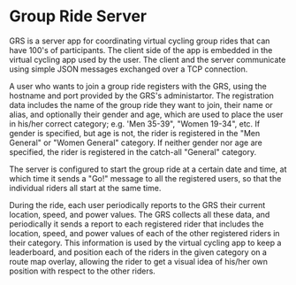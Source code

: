 # Group Ride Server

GRS is a server app for coordinating virtual cycling group rides that can have 100's of participants. The client side of the app is embedded in the virtual cycling app used by the user. The client and the server communicate using simple JSON messages exchanged over a TCP connection.

A user who wants to join a group ride registers with the GRS, using the hostname and port provided by the GRS's administartor. The registration data includes the name of the group ride they want to join, their name or alias, and optionally their gender and age, which are used to place the user in his/her correct category; e.g. 'Men 35-39", "Women 19-34", etc. If gender is specified, but age is not, the rider is registered in the "Men General" or "Women General" category. If neither gender nor age are specified, the rider is registered in the catch-all "General" category.

The server is configured to start the group ride at a certain date and time, at which time it sends a "Go!" message to all the registered users, so that the individual riders all start at the same time.

During the ride, each user periodically reports to the GRS their current location, speed, and power values. The GRS collects all these data, and periodically it sends a report to each registered rider that includes the location, speed, and power values of each of the other registered riders in their category.  This information is used by the virtual cycling app to keep a leaderboard, and position each of the riders in the given category on a route map overlay, allowing the rider to get a visual idea of his/her own position with respect to the other riders.


